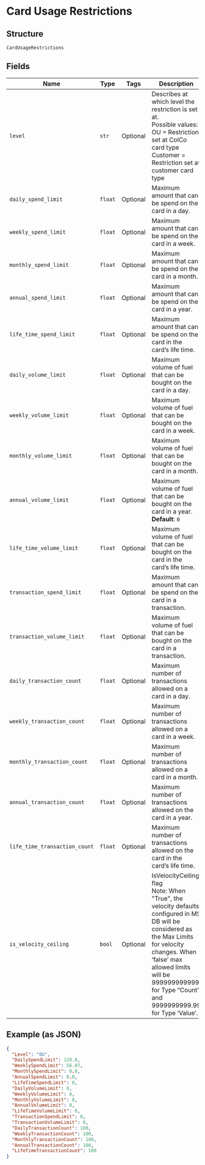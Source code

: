 
# Card Usage Restrictions

## Structure

`CardUsageRestrictions`

## Fields

| Name | Type | Tags | Description |
|  --- | --- | --- | --- |
| `level` | `str` | Optional | Describes at which level the restriction is set at.<br>Possible values:<br>OU = Restriction set at ColCo card type<br>Customer = Restriction set at customer card type |
| `daily_spend_limit` | `float` | Optional | Maximum amount that can be spend on the card in a day. |
| `weekly_spend_limit` | `float` | Optional | Maximum amount that can be spend on the card in a week. |
| `monthly_spend_limit` | `float` | Optional | Maximum amount that can be spend on the card in a month. |
| `annual_spend_limit` | `float` | Optional | Maximum amount that can be spend on the card in a year. |
| `life_time_spend_limit` | `float` | Optional | Maximum amount that can be spend on the card in the card’s life time. |
| `daily_volume_limit` | `float` | Optional | Maximum volume of fuel that can be bought on the card in a day. |
| `weekly_volume_limit` | `float` | Optional | Maximum volume of fuel that can be bought on the card in a week. |
| `monthly_volume_limit` | `float` | Optional | Maximum volume of fuel that can be bought on the card in a month. |
| `annual_volume_limit` | `float` | Optional | Maximum volume of fuel that can be bought on the card in a year.<br>**Default**: `0` |
| `life_time_volume_limit` | `float` | Optional | Maximum volume of fuel that can be bought on the card in the card’s life time. |
| `transaction_spend_limit` | `float` | Optional | Maximum amount that can be spend on the card in a transaction. |
| `transaction_volume_limit` | `float` | Optional | Maximum volume of fuel that can be bought on the card in a transaction. |
| `daily_transaction_count` | `float` | Optional | Maximum number of transactions allowed on a card in a day. |
| `weekly_transaction_count` | `float` | Optional | Maximum number of transactions allowed on a card in a week. |
| `monthly_transaction_count` | `float` | Optional | Maximum number of transactions allowed on a card in a month. |
| `annual_transaction_count` | `float` | Optional | Maximum number of transactions allowed on the card in a year. |
| `life_time_transaction_count` | `float` | Optional | Maximum number of transactions allowed on the card in the card’s life time. |
| `is_velocity_ceiling` | `bool` | Optional | IsVelocityCeiling flag<br>Note: When "True", the velocity defaults configured in MS DB will be considered as the Max Limits for velocity changes. When ‘false’ max allowed limits will be 999999999999 for Type “Count” and 9999999999.99 for Type ‘Value’. |

## Example (as JSON)

```json
{
  "Level": "OU",
  "DailySpendLimit": 120.0,
  "WeeklySpendLimit": 56.07,
  "MonthlySpendLimit": 0.0,
  "AnnualSpendLimit": 0.0,
  "LifeTimeSpendLimit": 0,
  "DailyVolumeLimit": 0,
  "WeeklyVolumeLimit": 0,
  "MonthlyVolumeLimit": 0,
  "AnnualVolumeLimit": 0,
  "LifeTimeVolumeLimit": 0,
  "TransactionSpendLimit": 0,
  "TransactionVolumeLimit": 0,
  "DailyTransactionCount": 100,
  "WeeklyTransactionCount": 100,
  "MonthlyTransactionCount": 100,
  "AnnualTransactionCount": 100,
  "LifeTimeTransactionCount": 100
}
```


